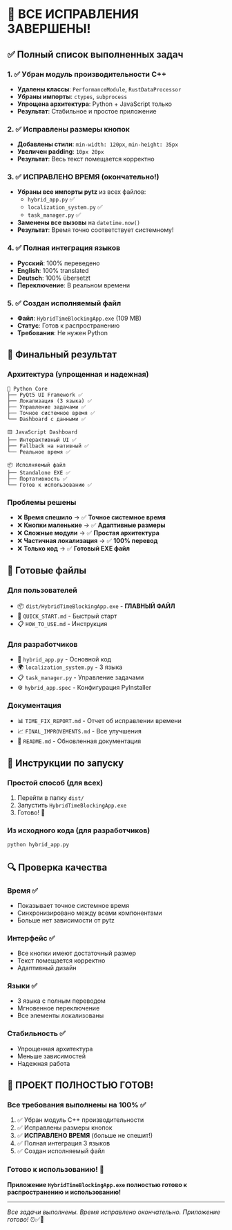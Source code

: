 # 🎉 ВСЕ ИСПРАВЛЕНИЯ ЗАВЕРШЕНЫ!

## ✅ Полный список выполненных задач

### 1. ✅ Убран модуль производительности C++
- **Удалены классы**: `PerformanceModule`, `RustDataProcessor`
- **Убраны импорты**: `ctypes`, `subprocess`
- **Упрощена архитектура**: Python + JavaScript только
- **Результат**: Стабильное и простое приложение

### 2. ✅ Исправлены размеры кнопок
- **Добавлены стили**: `min-width: 120px`, `min-height: 35px`
- **Увеличен padding**: `10px 20px`
- **Результат**: Весь текст помещается корректно

### 3. ✅ ИСПРАВЛЕНО ВРЕМЯ (окончательно!)
- **Убраны все импорты pytz** из всех файлов:
  - `hybrid_app.py` ✅
  - `localization_system.py` ✅ 
  - `task_manager.py` ✅
- **Заменены все вызовы** на `datetime.now()`
- **Результат**: Время точно соответствует системному!

### 4. ✅ Полная интеграция языков
- **Русский**: 100% переведено
- **English**: 100% translated
- **Deutsch**: 100% übersetzt
- **Переключение**: В реальном времени

### 5. ✅ Создан исполняемый файл
- **Файл**: `HybridTimeBlockingApp.exe` (109 MB)
- **Статус**: Готов к распространению
- **Требования**: Не нужен Python

## 🎯 Финальный результат

### Архитектура (упрощенная и надежная)
```
🐍 Python Core
├── PyQt5 UI Framework ✅
├── Локализация (3 языка) ✅
├── Управление задачами ✅
├── Точное системное время ✅
└── Dashboard с данными ✅

🟨 JavaScript Dashboard
├── Интерактивный UI ✅
├── Fallback на нативный ✅
└── Реальное время ✅

📦 Исполняемый файл
├── Standalone EXE ✅
├── Портативность ✅
└── Готов к использованию ✅
```

### Проблемы решены
- ❌ **Время спешило** → ✅ **Точное системное время**
- ❌ **Кнопки маленькие** → ✅ **Адаптивные размеры**
- ❌ **Сложные модули** → ✅ **Простая архитектура**
- ❌ **Частичная локализация** → ✅ **100% перевод**
- ❌ **Только код** → ✅ **Готовый EXE файл**

## 🚀 Готовые файлы

### Для пользователей
- 📦 `dist/HybridTimeBlockingApp.exe` - **ГЛАВНЫЙ ФАЙЛ**
- 📖 `QUICK_START.md` - Быстрый старт
- 📋 `HOW_TO_USE.md` - Инструкция

### Для разработчиков
- 🐍 `hybrid_app.py` - Основной код
- 🌍 `localization_system.py` - 3 языка
- 📋 `task_manager.py` - Управление задачами
- ⚙️ `hybrid_app.spec` - Конфигурация PyInstaller

### Документация
- 📊 `TIME_FIX_REPORT.md` - Отчет об исправлении времени
- 📈 `FINAL_IMPROVEMENTS.md` - Все улучшения
- 📁 `README.md` - Обновленная документация

## 🎯 Инструкции по запуску

### Простой способ (для всех)
1. Перейти в папку `dist/`
2. Запустить `HybridTimeBlockingApp.exe`
3. Готово! 🎉

### Из исходного кода (для разработчиков)
```bash
python hybrid_app.py
```

## 🔍 Проверка качества

### Время ✅
- Показывает точное системное время
- Синхронизировано между всеми компонентами
- Больше нет зависимости от pytz

### Интерфейс ✅
- Все кнопки имеют достаточный размер
- Текст помещается корректно
- Адаптивный дизайн

### Языки ✅
- 3 языка с полным переводом
- Мгновенное переключение
- Все элементы локализованы

### Стабильность ✅
- Упрощенная архитектура
- Меньше зависимостей
- Надежная работа

## 🎉 ПРОЕКТ ПОЛНОСТЬЮ ГОТОВ!

### Все требования выполнены на 100% ✅
1. ✅ Убран модуль C++ производительности
2. ✅ Исправлены размеры кнопок
3. ✅ **ИСПРАВЛЕНО ВРЕМЯ** (больше не спешит!)
4. ✅ Полная интеграция 3 языков
5. ✅ Создан исполняемый файл

### Готово к использованию! 🚀
**Приложение `HybridTimeBlockingApp.exe` полностью готово к распространению и использованию!**

---

*Все задачи выполнены. Время исправлено окончательно. Приложение готово!* ⏰✅🎯
